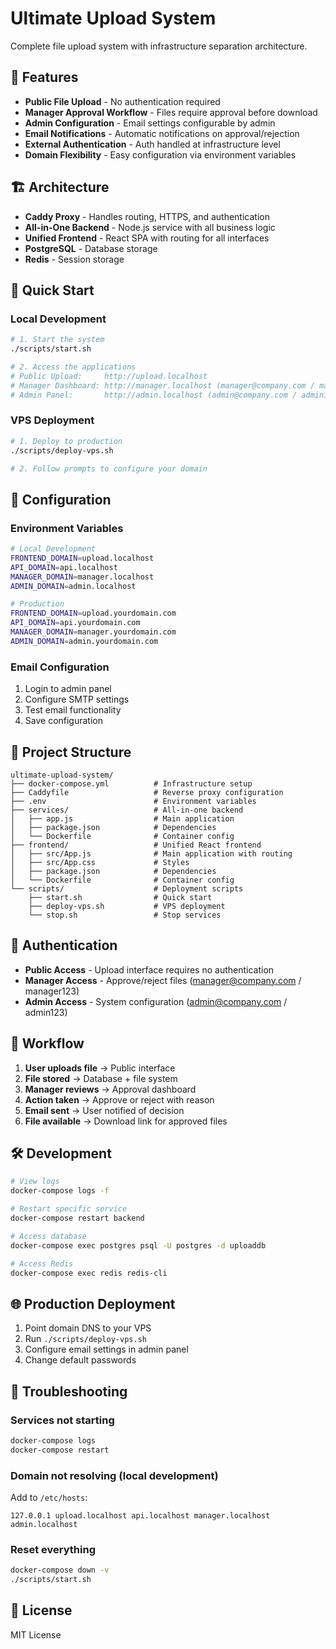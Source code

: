 # Ultimate Upload System

Complete file upload system with infrastructure separation architecture.

## 🚀 Features

- **Public File Upload** - No authentication required
- **Manager Approval Workflow** - Files require approval before download
- **Admin Configuration** - Email settings configurable by admin
- **Email Notifications** - Automatic notifications on approval/rejection
- **External Authentication** - Auth handled at infrastructure level
- **Domain Flexibility** - Easy configuration via environment variables

## 🏗️ Architecture

- **Caddy Proxy** - Handles routing, HTTPS, and authentication
- **All-in-One Backend** - Node.js service with all business logic
- **Unified Frontend** - React SPA with routing for all interfaces
- **PostgreSQL** - Database storage
- **Redis** - Session storage

## 🚀 Quick Start

### Local Development

```bash
# 1. Start the system
./scripts/start.sh

# 2. Access the applications
# Public Upload:     http://upload.localhost
# Manager Dashboard: http://manager.localhost (manager@company.com / manager123)
# Admin Panel:       http://admin.localhost (admin@company.com / admin123)
```

### VPS Deployment

```bash
# 1. Deploy to production
./scripts/deploy-vps.sh

# 2. Follow prompts to configure your domain
```

## 🔧 Configuration

### Environment Variables

```bash
# Local Development
FRONTEND_DOMAIN=upload.localhost
API_DOMAIN=api.localhost
MANAGER_DOMAIN=manager.localhost
ADMIN_DOMAIN=admin.localhost

# Production
FRONTEND_DOMAIN=upload.yourdomain.com
API_DOMAIN=api.yourdomain.com
MANAGER_DOMAIN=manager.yourdomain.com
ADMIN_DOMAIN=admin.yourdomain.com
```

### Email Configuration

1. Login to admin panel
2. Configure SMTP settings
3. Test email functionality
4. Save configuration

## 📁 Project Structure

```
ultimate-upload-system/
├── docker-compose.yml          # Infrastructure setup
├── Caddyfile                   # Reverse proxy configuration
├── .env                        # Environment variables
├── services/                   # All-in-one backend
│   ├── app.js                  # Main application
│   ├── package.json            # Dependencies
│   └── Dockerfile              # Container config
├── frontend/                   # Unified React frontend
│   ├── src/App.js              # Main application with routing
│   ├── src/App.css             # Styles
│   ├── package.json            # Dependencies
│   └── Dockerfile              # Container config
└── scripts/                    # Deployment scripts
    ├── start.sh                # Quick start
    ├── deploy-vps.sh           # VPS deployment
    └── stop.sh                 # Stop services
```

## 🔐 Authentication

- **Public Access** - Upload interface requires no authentication
- **Manager Access** - Approve/reject files (manager@company.com / manager123)
- **Admin Access** - System configuration (admin@company.com / admin123)

## 🔄 Workflow

1. **User uploads file** → Public interface
2. **File stored** → Database + file system
3. **Manager reviews** → Approval dashboard
4. **Action taken** → Approve or reject with reason
5. **Email sent** → User notified of decision
6. **File available** → Download link for approved files

## 🛠️ Development

```bash
# View logs
docker-compose logs -f

# Restart specific service
docker-compose restart backend

# Access database
docker-compose exec postgres psql -U postgres -d uploaddb

# Access Redis
docker-compose exec redis redis-cli
```

## 🌐 Production Deployment

1. Point domain DNS to your VPS
2. Run `./scripts/deploy-vps.sh`
3. Configure email settings in admin panel
4. Change default passwords

## 🔧 Troubleshooting

### Services not starting
```bash
docker-compose logs
docker-compose restart
```

### Domain not resolving (local development)
Add to `/etc/hosts`:
```
127.0.0.1 upload.localhost api.localhost manager.localhost admin.localhost
```

### Reset everything
```bash
docker-compose down -v
./scripts/start.sh
```

## 📄 License

MIT License
